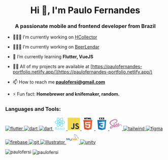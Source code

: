 <h1 align="center">Hi 👋, I'm Paulo Fernandes</h1>
<h3 align="center">A passionate mobile and frontend developer from Brazil</h3>

- 👨🏽‍💻 I’m currently working on [HCollector](https://play.google.com/store/apps/details?id=com.paulofersi.collector&gl=US)

- 👨🏽‍💻 I’m currently working on [BeerLendar](https://play.google.com/store/apps/details?id=com.paulofersi.beerlendar&gl=US)

- 🌱 I’m currently learning **Flutter, VueJS**

- 👨‍💻 All of my projects are available at [https://paulofernandes-portfolio.netlify.app/](https://paulofernandes-portfolio.netlify.app/)

- 📫 How to reach me **paulofersi@gmail.com**

- ⚡ Fun fact: **Homebrewer and knifemaker, random.**



<h3 align="left">Languages and Tools:</h3>
<p align="left"> 
  <a href="https://flutter.dev" target="_blank" rel="noreferrer">
    <img src="https://www.vectorlogo.zone/logos/flutterio/flutterio-icon.svg" alt="flutter" width="40" height="40"/>
  </a>
   <a href="https://dart.dev" target="_blank" rel="noreferrer"> 
    <img src="https://www.vectorlogo.zone/logos/dartlang/dartlang-icon.svg" alt="dart" width="40" height="40"/>
   </a>
  <a href="https://vuejs.org/" target="_blank" rel="noreferrer"> 
    <img src="https://www.vectorlogo.zone/logos/vuejs/vuejs-icon.svg" alt="dart" width="40" height="40"/>
   </a>  
  <a href="https://reactjs.org/" target="_blank" rel="noreferrer">
    <img src="https://raw.githubusercontent.com/devicons/devicon/master/icons/react/react-original-wordmark.svg" alt="react" width="40" height="40"/>
  </a>
  <a href="https://developer.mozilla.org/en-US/docs/Web/JavaScript" target="_blank" rel="noreferrer">
    <img src="https://raw.githubusercontent.com/devicons/devicon/master/icons/javascript/javascript-original.svg" alt="javascript" width="40" height="40"/>
  </a>
  <a href="https://www.w3.org/html/" target="_blank" rel="noreferrer">
    <img src="https://raw.githubusercontent.com/devicons/devicon/master/icons/html5/html5-original-wordmark.svg" alt="html5" width="40" height="40"/>
  </a>
  <a href="https://www.w3schools.com/css/" target="_blank" rel="noreferrer">
    <img src="https://raw.githubusercontent.com/devicons/devicon/master/icons/css3/css3-original-wordmark.svg" alt="css3" width="40" height="40"/> 
  </a> 
  <a href="https://sass-lang.com" target="_blank" rel="noreferrer">
    <img src="https://raw.githubusercontent.com/devicons/devicon/master/icons/sass/sass-original.svg" alt="sass" width="40" height="40"/>
  </a>
  <a href="https://tailwindcss.com/" target="_blank" rel="noreferrer">
    <img src="https://www.vectorlogo.zone/logos/tailwindcss/tailwindcss-icon.svg" alt="tailwind" width="40" height="40"/>
  </a>
  <a href="https://www.figma.com/" target="_blank" rel="noreferrer">
    <img src="https://www.vectorlogo.zone/logos/figma/figma-icon.svg" alt="figma" width="40" height="40"/>
  </a>
  <a href="https://firebase.google.com/" target="_blank" rel="noreferrer">
    <img src="https://www.vectorlogo.zone/logos/firebase/firebase-icon.svg" alt="firebase" width="40" height="40"/>
  </a>
  <a href="https://git-scm.com/" target="_blank" rel="noreferrer">
    <img src="https://www.vectorlogo.zone/logos/git-scm/git-scm-icon.svg" alt="git" width="40" height="40"/>
  </a>
  <a href="https://www.adobe.com/in/products/illustrator.html" target="_blank" rel="noreferrer">
    <img src="https://www.vectorlogo.zone/logos/adobe_illustrator/adobe_illustrator-icon.svg" alt="illustrator" width="40" height="40"/>
  </a>
  <a href="https://www.mysql.com/" target="_blank" rel="noreferrer">
    <img src="https://raw.githubusercontent.com/devicons/devicon/master/icons/mysql/mysql-original-wordmark.svg" alt="mysql" width="40" height="40"/>
  </a>
  <a href="https://unity.com/" target="_blank" rel="noreferrer">
    <img src="https://www.vectorlogo.zone/logos/unity3d/unity3d-icon.svg" alt="unity" width="40" height="40"/>
  </a>
</p>
<p><img align="left" src="https://github-readme-stats.vercel.app/api/top-langs?username=paulofersi&show_icons=true&theme=dark&title_color=b3ff00&text_color=b3ff00&locale=en&layout=compact" alt="paulofersi" /></p>

<p>&nbsp;<img align="center" src="https://github-readme-stats.vercel.app/api?username=paulofersi&show_icons=true&theme=dark&title_color=b3ff00&text_color=b3ff00&locale=en" alt="paulofersi" /></p>
